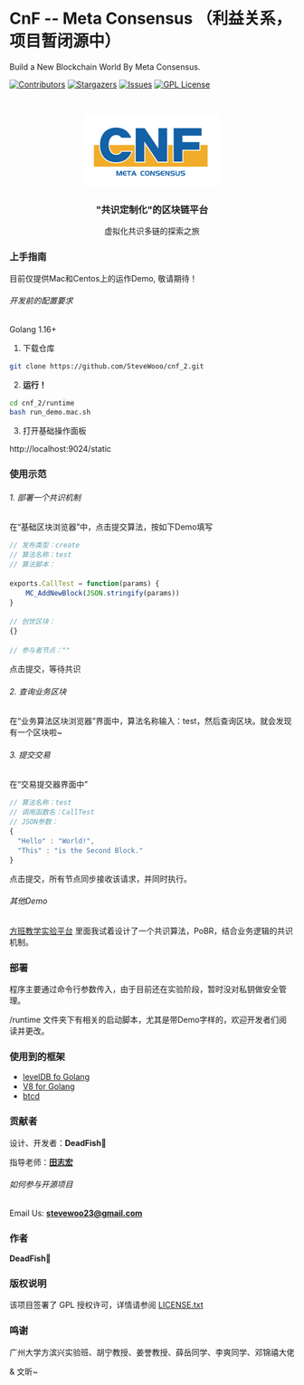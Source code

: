 # CnF -- Meta Consensus （利益关系，项目暂闭源中）

Build a New Blockchain World By Meta Consensus.

<!-- PROJECT SHIELDS -->

[![Contributors][contributors-shield]][contributors-url]
[![Stargazers][stars-shield]][stars-url]
[![Issues][issues-shield]][issues-url]
[![GPL License][license-shield]][license-url]

<!-- PROJECT LOGO -->
<br />

<p align="center">
  <a href="https://github.com/SteveWooo/cnf_2">
    <img src="CnF-logo.png" alt="Logo" width="243" height="129">
  </a>

  <h3 align="center">"共识定制化"的区块链平台</h3>
  <p align="center">
    虚拟化共识多链的探索之旅
  </p>
</p>
 

### 上手指南

目前仅提供Mac和Centos上的运作Demo, 敬请期待！

###### 开发前的配置要求

Golang 1.16+

1. 下载仓库

```sh
git clone https://github.com/SteveWooo/cnf_2.git
```

2. **运行！**

```sh
cd cnf_2/runtime
bash run_demo.mac.sh
```

3. 打开基础操作面板

http://localhost:9024/static

### 使用示范

###### 1. 部署一个共识机制

在“基础区块浏览器”中，点击提交算法，按如下Demo填写
```javascript
// 发布类型：create
// 算法名称：test
// 算法脚本：

exports.CallTest = function(params) {
    MC_AddNewBlock(JSON.stringify(params))
}

// 创世区块：
{}

// 参与者节点：""
```

点击提交，等待共识

###### 2. 查询业务区块

在“业务算法区块浏览器”界面中，算法名称输入：test，然后查询区块。就会发现有一个区块啦~

###### 3. 提交交易

在“交易提交器界面中”
```javascript
// 算法名称：test
// 调用函数名：CallTest
// JSON参数：
{
  "Hello" : "World!",
  "This" : "is the Second Block."
}

```
点击提交，所有节点同步接收该请求，并同时执行。

###### 其他Demo

<a href="https://github.com/SteveWooo/testin">方班教学实验平台</a>
里面我试着设计了一个共识算法，PoBR，结合业务逻辑的共识机制。

### 部署

程序主要通过命令行参数传入，由于目前还在实验阶段，暂时没对私钥做安全管理。

/runtime 文件夹下有相关的启动脚本，尤其是带Demo字样的，欢迎开发者们阅读并更改。

### 使用到的框架

- [levelDB fo Golang](github.com/syndtr/goleveldb)
- [V8 for Golang](github.com/robertkrimen/otto)
- [btcd](github.com/btcsuite/btcd)

### 贡献者

设计、开发者：**DeadFish🐡**

指导老师：**[田志宏](https://baike.baidu.com/item/田志宏/50882780)**

###### 如何参与开源项目

Email Us: **stevewoo23@gmail.com** 

### 作者

**DeadFish🐡**

### 版权说明

该项目签署了 GPL 授权许可，详情请参阅 [LICENSE.txt](https://github.com/SteveWooo/cnf_2/blob/master/LICENSE)

### 鸣谢

广州大学方滨兴实验班、胡宁教授、姜誉教授、薛岳同学、李爽同学、邓锦禧大佬

& 文昕~

<!-- links -->
[your-project-path]:shaojintian/Best_README_template
[contributors-shield]: https://img.shields.io/badge/%E5%BC%80%E5%8F%91%E8%80%85-DeadFish-green
[contributors-url]: https://github.com/shaojintian/Best_README_template/graphs/contributors
[stars-shield]: https://img.shields.io/badge/Star-0-yellow
[stars-url]: https://github.com/shaojintian/Best_README_template/stargazers
[issues-shield]: https://img.shields.io/badge/Issue-0-blue
[issues-url]: https://img.shields.io/github/issues/shaojintian/Best_README_template.svg
[license-shield]: https://img.shields.io/badge/License-GPL-green.svg?style=flat-square
[license-url]: https://github.com/shaojintian/Best_README_template/blob/master/LICENSE.txt




